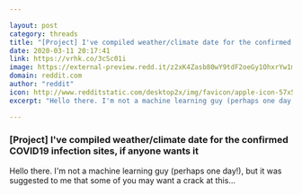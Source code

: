 ```yaml
---

layout: post
category: threads
title: "[Project] I've compiled weather/climate date for the confirmed COVID19 infection sites, if anyone wants it"
date: 2020-03-11 20:17:41
link: https://vrhk.co/3cSc01i
image: https://external-preview.redd.it/z2xK4Zasb80wY9tdF2oeGy1OhxrYw1m9e4lLyyywCc0.jpg?width=400&height=209.42408377&auto=webp&crop=400:209.42408377,smart&s=53ae4a7a88ec156a6d97023b3dddfa3cb70754d3
domain: reddit.com
author: "reddit"
icon: http://www.redditstatic.com/desktop2x/img/favicon/apple-icon-57x57.png
excerpt: "Hello there. I'm not a machine learning guy (perhaps one day!), but it was suggested to me that some of you may want a crack at this..."

---
```


### [Project] I've compiled weather/climate date for the confirmed COVID19 infection sites, if anyone wants it

Hello there. I'm not a machine learning guy (perhaps one day!), but it was suggested to me that some of you may want a crack at this...